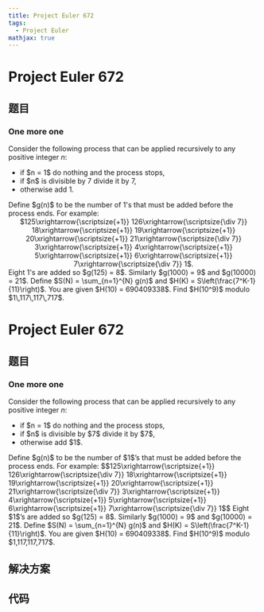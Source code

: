 ```yaml
---
title: Project Euler 672
tags:
  - Project Euler
mathjax: true
---
```

<escape><!-- more --></escape>
    
# Project Euler 672
## 题目
### One more one

Consider the following process that can be applied recursively to any positive integer $n$:
<ul><li>if $n = 1$ do nothing and the process stops,</li>
<li>if $n$ is divisible by 7 divide it by 7,</li>
<li>otherwise add 1.</li>
</ul>Define $g(n)$ to be the number of 1's that must be added before the process ends. For example:
<center>$125\xrightarrow{\scriptsize{+1}} 126\xrightarrow{\scriptsize{\div 7}} 18\xrightarrow{\scriptsize{+1}} 19\xrightarrow{\scriptsize{+1}} 20\xrightarrow{\scriptsize{+1}} 21\xrightarrow{\scriptsize{\div 7}} 3\xrightarrow{\scriptsize{+1}} 4\xrightarrow{\scriptsize{+1}} 5\xrightarrow{\scriptsize{+1}} 6\xrightarrow{\scriptsize{+1}} 7\xrightarrow{\scriptsize{\div 7}} 1$.</center>
Eight 1's are added so $g(125) = 8$. Similarly $g(1000) = 9$ and $g(10000) = 21$.
Define $S(N) = \sum_{n=1}^{N} g(n)$ and $H(K) = S\left(\frac{7^K-1}{11}\right)$. You are given $H(10) = 690409338$.
Find $H(10^9)$ modulo $1\,117\,117\,717$.


# Project Euler 672
## 题目
### One more one

Consider the following process that can be applied recursively to any positive integer $n$:
<ul>
<li>if $n = 1$ do nothing and the process stops,</li>
<li>if $n$ is divisible by $7$ divide it by $7$,</li>
<li>otherwise add $1$.</li>
</ul>
Define $g(n)$ to be the number of $1$’s that must be added before the process ends. For example:
$$125\xrightarrow{\scriptsize{+1}} 126\xrightarrow{\scriptsize{\div 7}} 18\xrightarrow{\scriptsize{+1}} 19\xrightarrow{\scriptsize{+1}} 20\xrightarrow{\scriptsize{+1}} 21\xrightarrow{\scriptsize{\div 7}} 3\xrightarrow{\scriptsize{+1}} 4\xrightarrow{\scriptsize{+1}} 5\xrightarrow{\scriptsize{+1}} 6\xrightarrow{\scriptsize{+1}} 7\xrightarrow{\scriptsize{\div 7}} 1$$
Eight $1$’s are added so $g(125) = 8$. Similarly $g(1000) = 9$ and $g(10000) = 21$.
Define $S(N) = \sum_{n=1}^{N} g(n)$ and $H(K) = S\left(\frac{7^K-1}{11}\right)$. You are given $H(10) = 690409338$.
Find $H(10^9)$ modulo $1,117,117,717$.


## 解决方案


## 代码


